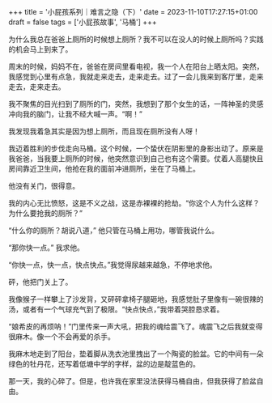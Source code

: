 +++
title = '小屁孩系列｜难言之隐（下）'
date = 2023-11-10T17:27:15+01:00
draft = false
tags = ['小屁孩故事', '马桶']
+++

为什么我总在爸爸上厕所的时候想上厕所？我不可以在没人的时候上厕所吗？实践的机会马上到来了。<!--more-->

周末的时候，妈妈不在，爸爸在房间里看电视，我一个人在阳台上晒太阳。突然，我感觉到心里有点急，我就走来走去，走来走去。过了一会儿我来到客厅里，走来走去，走来走去。 

我不聚焦的目光扫到了厕所的门，突然，我想到了那个女生的话，一阵神圣的灵感冲向我的脑门，让我不经大喊一声。“啊！” 

我发现我着急其实是因为想上厕所，而且现在厕所没有人呀！

我迈着胜利的步伐走向马桶。这个时候，一个蛰伏在阴影里的身影出动了。原来是我爸爸，当我要上厕所的时候，他突然意识到自己也有这个需要。仗着人高腿快且房间靠近卫生间，他抢在我的面前冲进厕所，坐在了马桶上。

他没有关门，很得意。

我的内心无比愤怒，这是不义之战，这是赤裸裸的抢劫。“你这个人为什么这样？为什么要抢我的厕所？”

“什么你的厕所？胡说八道，” 他只管在马桶上用功，哪管我说什么。

“那你快一点。” 我求他。

“你快一点，快一点，快点快点。”我觉得尿越来越急，不停地求他。

砰，他把门关上了。

我像猴子一样攀上了沙发背，又砰砰拿椅子腿砸地，我感觉肚子里像有一碗很辣的汤，或者有一个气球充气到了极限。“快点快点，”我带着哭腔恳求着。

“娘希皮的再烦呐！”门里传来一声大吼，把我的魂给震飞了。魂震飞之后我就变得很麻木。像一个不会再爱的杀手。

我麻木地走到了阳台，垫着脚从洗衣池里拽出了一个陶瓷的脸盆。它的中间有一朵绿色的牡丹花，还写着低塘中学的字样，盆的边是靛蓝色的。

那一天，我的心碎了。但是，也许我在家里没法获得马桶自由，但我获得了脸盆自由。